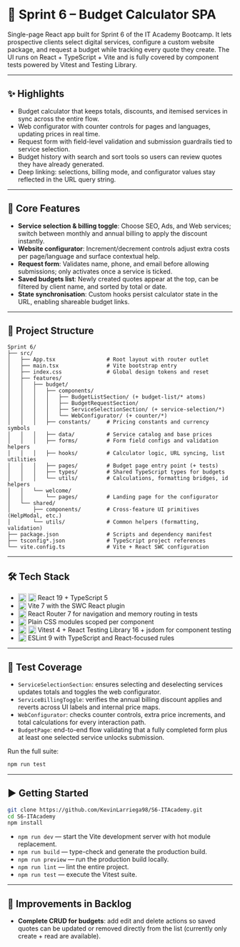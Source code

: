 # 💼 Sprint 6 – Budget Calculator SPA

Single-page React app built for Sprint 6 of the IT Academy Bootcamp. It lets prospective clients select digital services, configure a custom website package, and request a budget while tracking every quote they create. The UI runs on React + TypeScript + Vite and is fully covered by component tests powered by Vitest and Testing Library.

---

## ✨ Highlights
- Budget calculator that keeps totals, discounts, and itemised services in sync across the entire flow.
- Web configurator with counter controls for pages and languages, updating prices in real time.
- Request form with field-level validation and submission guardrails tied to service selection.
- Budget history with search and sort tools so users can review quotes they have already generated.
- Deep linking: selections, billing mode, and configurator values stay reflected in the URL query string.

---

## 🧭 Core Features
- **Service selection & billing toggle**: Choose SEO, Ads, and Web services; switch between monthly and annual billing to apply the discount instantly.
- **Website configurator**: Increment/decrement controls adjust extra costs per page/language and surface contextual help.
- **Request form**: Validates name, phone, and email before allowing submissions; only activates once a service is ticked.
- **Saved budgets list**: Newly created quotes appear at the top, can be filtered by client name, and sorted by total or date.
- **State synchronisation**: Custom hooks persist calculator state in the URL, enabling shareable budget links.

---

## 🧱 Project Structure

```plaintext
Sprint 6/
├── src/
│   ├── App.tsx                # Root layout with router outlet
│   ├── main.tsx               # Vite bootstrap entry
│   ├── index.css              # Global design tokens and reset
│   ├── features/
│   │   ├── budget/
│   │   │   ├── components/
│   │   │   │   ├── BudgetListSection/ (+ budget-list/* atoms)
│   │   │   │   ├── BudgetRequestSection/
│   │   │   │   ├── ServiceSelectionSection/ (+ service-selection/*)
│   │   │   │   └── WebConfigurator/ (+ counter/*)
│   │   │   ├── constants/     # Pricing constants and currency symbols
│   │   │   ├── data/          # Service catalog and base prices
│   │   │   ├── forms/         # Form field configs and validation helpers
│   │   │   ├── hooks/         # Calculator logic, URL syncing, list utilities
│   │   │   ├── pages/         # Budget page entry point (+ tests)
│   │   │   ├── types/         # Shared TypeScript types for budgets
│   │   │   └── utils/         # Calculations, formatting bridges, id helpers
│   │   └── welcome/
│   │       └── pages/         # Landing page for the configurator
│   └── shared/
│       ├── components/        # Cross-feature UI primitives (HelpModal, etc.)
│       └── utils/             # Common helpers (formatting, validation)
├── package.json               # Scripts and dependency manifest
├── tsconfig*.json             # TypeScript project references
└── vite.config.ts             # Vite + React SWC configuration
```

---

## 🛠️ Tech Stack
- <img src="https://cdn.jsdelivr.net/gh/devicons/devicon/icons/react/react-original.svg" alt="React" height="18" style="vertical-align: text-bottom;" />&nbsp;<img src="https://cdn.jsdelivr.net/gh/devicons/devicon/icons/typescript/typescript-original.svg" alt="TypeScript" height="18" style="vertical-align: text-bottom;" /> React 19 + TypeScript 5
- <img src="https://cdn.jsdelivr.net/gh/devicons/devicon/icons/vitejs/vitejs-original.svg" alt="Vite" height="18" style="vertical-align: text-bottom;" /> Vite 7 with the SWC React plugin
- <img src="https://cdn.simpleicons.org/reactrouter/CA4245/ffffff" alt="React Router" height="18" style="vertical-align: text-bottom;" /> React Router 7 for navigation and memory routing in tests
- <img src="https://cdn.jsdelivr.net/gh/devicons/devicon/icons/css3/css3-original.svg" alt="CSS" height="18" style="vertical-align: text-bottom;" /> Plain CSS modules scoped per component
- <img src="https://cdn.simpleicons.org/vitest/729B1B/ffffff" alt="Vitest" height="18" style="vertical-align: text-bottom;" />&nbsp;<img src="https://testing-library.com/img/octopus-64x64.png" alt="Testing Library" height="18" style="vertical-align: text-bottom;" /> Vitest 4 + React Testing Library 16 + jsdom for component testing
- <img src="https://cdn.simpleicons.org/eslint/4B32C3/ffffff" alt="ESLint" height="18" style="vertical-align: text-bottom;" /> ESLint 9 with TypeScript and React-focused rules

---

## 🧪 Test Coverage
- `ServiceSelectionSection`: ensures selecting and deselecting services updates totals and toggles the web configurator.
- `ServiceBillingToggle`: verifies the annual billing discount applies and reverts across UI labels and internal price maps.
- `WebConfigurator`: checks counter controls, extra price increments, and total calculations for every interaction path.
- `BudgetPage`: end-to-end flow validating that a fully completed form plus at least one selected service unlocks submission.

Run the full suite:

```bash
npm run test
```

---

## ▶️ Getting Started

```bash
git clone https://github.com/KevinLarriega98/S6-ITAcademy.git
cd S6-ITAcademy
npm install
```

- `npm run dev` — start the Vite development server with hot module replacement.
- `npm run build` — type-check and generate the production build.
- `npm run preview` — run the production build locally.
- `npm run lint` — lint the entire project.
- `npm run test` — execute the Vitest suite.

---

## 🚧 Improvements in Backlog
- **Complete CRUD for budgets**: add edit and delete actions so saved quotes can be updated or removed directly from the list (currently only create + read are available).